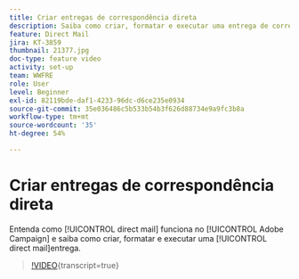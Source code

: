 ```yaml
---
title: Criar entregas de correspondência direta
description: Saiba como criar, formatar e executar uma entrega de correspondência direta.
feature: Direct Mail
jira: KT-3859
thumbnail: 21377.jpg
doc-type: feature video
activity: set-up
team: WWFRE
role: User
level: Beginner
exl-id: 82119bde-daf1-4233-96dc-d6ce235e0934
source-git-commit: 35e036486c5b533b54b3f626d88734e9a9fc3b8a
workflow-type: tm+mt
source-wordcount: '35'
ht-degree: 54%

---
```


# Criar entregas de correspondência direta

Entenda como [!UICONTROL direct mail] funciona no [!UICONTROL Adobe Campaign] e saiba como criar, formatar e executar uma [!UICONTROL direct mail]entrega.

>[!VIDEO](https://video.tv.adobe.com/v/21377?quality=12&learn=on){transcript=true}

